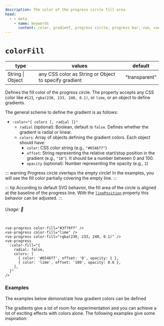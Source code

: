 ```yaml
---
description: The color of the progress circle fill area.
head:
  - - meta
    - name: keywords
      content: color, gradient, progress circle, progress bar, vue, vue3, vuejs, vue.js
---
```


# `colorFill`

<Badge class="mt-2" type="success" text="Animated" />

| type             | values                                                | default       |
|------------------|-------------------------------------------------------|---------------|
| String \| Object | any CSS color as String or Object to specify gradient | "transparent" |

Defines the fill color of the progress circle. The property accepts any CSS color like `#123`,
`rgba(230, 233, 240, 0.1)`, or `lime`, or an object to define gradients.

The general scheme to define the gradient is as follows:

- `:color="{ colors [, radial ]}"`
    - `radial` (optional): Boolean, default is `false`. Defines whether the gradient is radial or linear.
    - `colors`: Array of objects defining the gradient colors. Each object should have:
        - `color`: CSS color string (e.g., `"#6546f7"`)
        - `offset`: String representing the relative start/stop position in the gradient (e.g., `"10"`). It should be a
          number between 0 and 100.
        - `opacity` (optional): Number representing the opacity (e.g., `1`)

::: warning
Progress circle overlaps the empty circle!
In the examples, you will see the fill color partially covering the empty line.
:::

::: tip
According to default SVG behavior, the fill area of the circle is aligned at the baseline of the progress line.
With the
[`linePosition`](linePosition.md) property this behavior can be adjusted.
:::

###### Usage: 📜

```vue

<ve-progress color-fill="#3f79ff" />
<ve-progress color-fill="lime" />
<ve-progress color-fill="rgba(230, 233, 240, 0.1)" />
<ve-progress
  :color-fill="{
    radial: false,
    colors: [
      { color: '#6546f7', offset: '0', opacity: 1 },
      { color: 'lime', offset: '100', opacity: 0.6 },
    ],
  }"
/>
```

### Examples

<script setup>
  import ColorFillBasic from "../../.vitepress/theme/Guide/ColorFill/ColorFillBasic.vue";
  import ColorFillGradient from "../../.vitepress/theme/Guide/ColorFill/ColorFillGradient.vue";
  import ColorGradientAdvanced from "../../.vitepress/theme/Guide/ColorFill/ColorGradientAdvanced.vue";
</script>

<ColorFillBasic>
<template #code>

<<< @/.vitepress/theme/Guide/ColorFill/Snippet1.vue{vue}

</template>
</ColorFillBasic>

The examples below demonstrate how gradient colors can be defined

<ColorFillGradient>
<template #code>

<<< @/.vitepress/theme/Guide/ColorFill/Snippet2.vue{vue}

</template>
</ColorFillGradient>

The gradients give a lot of room for experimentation and you can achieve a lot of exciting effects with colors alone.
The following examples give some inspiration:

<ColorGradientAdvanced>
<template #code>

<<< @/.vitepress/theme/Guide/ColorFill/Snippet3.vue{vue}

</template>
</ColorGradientAdvanced>
